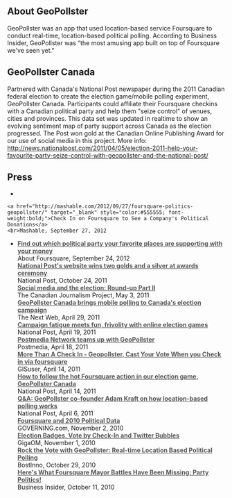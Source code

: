 ## About GeoPollster

GeoPollster was an app that used location-based service Foursquare to conduct real-time, location-based political polling. According to Business Insider, GeoPollster was “the most amusing app built on top of Foursquare we've seen yet." 

## GeoPollster Canada

Partnered with Canada's National Post newspaper during the 2011 Canadian federal election to create the election game/mobile polling experiment, GeoPollster Canada. Participants could affiliate their Foursquare checkins with a Canadian political party and help them "seize control" of venues, cities and provinces. This data set was updated in realtime to show an evolving sentiment map of party support across Canada as the election progressed. The Post won gold at the Canadian Online Publishing Award for our use of social media in this project. More info: http://news.nationalpost.com/2011/04/05/election-2011-help-your-favourite-party-seize-control-with-geopollster-and-the-national-post/

## Press

 - 

    <a href="http://mashable.com/2012/09/27/foursquare-politics-geopollster/" target="_blank" style="color:#555555; font-weight:bold;">Check In on Foursquare to See a Company's Political Donations</a>
    <br>Mashable, September 27, 2012
 -
    <div id="spacer_3"></div>
    <a href="http://aboutfoursquare.com/find-out-which-political-party-your-favorite-places-are-supporting-with-your-money/" target="_blank" style="color:#555555; font-weight:bold;">Find out which political party your favorite places are supporting with your money</a>
    <br>About Foursquare, September 24, 2012
    <div id="spacer_3"></div>
    <a href="http://news.nationalpost.com/2011/10/24/national-posts-website-wins-two-golds-and-a-silver-at-awards-ceremony/" target="_blank" style="color:#555555; font-weight:bold;">National Post's website wins two golds and a silver at awards ceremony</a>
    <br>National Post, October 24, 2011
    <div id="spacer_3"></div>
    <a href="http://j-source.ca/article/social-media-and-election-round-part-ii" target="_blank" style="color:#555555; font-weight:bold;">Social media and the election: Round-up Part II</a>
    <br>The Canadian Journalism Project, May 3, 2011
    <div id="spacer_3"></div>
    <a href="http://thenextweb.com/ca/2011/04/29/geopollster-canada-brings-mobile-polling-to-canadas-election-campaign/" target="_blank" style="color:#555555; font-weight:bold;">GeoPollster Canada brings mobile polling to Canada's election campaign</a>
    <br>The Next Web, April 29, 2011
    <div id="spacer_3"></div>
    <a href="http://news.nationalpost.com/2011/04/19/campaign-fatigue-meets-fun-frivolity-with-online-election-games/" target="_blank" style="color:#555555; font-weight:bold;">Campaign fatigue meets fun, frivolity with online election games</a>
    <br>National Post, April 19, 2011
    <div id="spacer_3"></div>
    <a href="http://www.postmedia.com/2011/04/18/postmedia-network-teams-up-with-geopollster/" target="_blank" style="color:#555555; font-weight:bold;">Postmedia Network teams up with GeoPollster</a>
    <br>Postmedia, April 18, 2011
    <div id="spacer_3"></div>
    <a href="http://www.gisuser.com/content/view/23238/28/" target="_blank" style="color:#555555; font-weight:bold;">More Than A Check In - Geopollster, Cast Your Vote When you Check in via foursquare</a>
    <br>GISuser, April 14, 2011
    <div id="spacer_3"></div>
    <a href="http://news.nationalpost.com/2011/04/14/how-to-follow-the-hot-foursquare-action-in-our-election-game-geopollster-canada/" target="_blank" style="color:#555555; font-weight:bold;">How to follow the hot Foursquare action in our election game, GeoPollster Canada</a>
    <br>National Post, April 14, 2011
    <div id="spacer_3"></div>
    <a href="http://news.nationalpost.com/2011/04/06/qa-geopollster-co-founder-adam-kraft-on-how-location-based-polling-works/" target="_blank" style="color:#555555; font-weight:bold;">Q&A: GeoPollster co-founder Adam Kraft on how location-based polling works</a>
    <br>National Post, April 6, 2011
    <div id="spacer_3"></div>
    <a href="http://www.governing.com/topics/technology/Foursquare-and-2010-Political-Data.html" target="_blank" style="color:#555555; font-weight:bold;">Foursquare and 2010 Political Data</a>
    <br>GOVERNING.com, November 2, 2010
    <div id="spacer_3"></div>
    <a href="http://gigaom.com/2010/11/01/election-badges-vote-by-check-in-and-twitter-bubbles/" target="_blank" style="color:#555555; font-weight:bold;">Election Badges, Vote by Check-In and Twitter Bubbles</a>
    <br>GigaOM, November 1, 2010
    <div id="spacer_3"></div>
    <a href="http://bostinnovation.com/2010/10/29/rock-the-vote-with-geopollster-real-time-location-based-political-polling/" target="_blank" style="color:#555555; font-weight:bold;">Rock the Vote with GeoPollster: Real-time Location Based Political Polling</a>
    <br>BostInno, October 29, 2010
    <div id="spacer_3"></div>
    <a href="http://www.businessinsider.com/heres-what-foursquare-mayor-battles-have-been-missing-party-politics-2010-10" target="_blank" style="color:#555555; font-weight:bold;">Here's What Foursquare Mayor Battles Have Been Missing: Party Politics!</a>
    <br>Business Insider, October 11, 2010
  </label>
